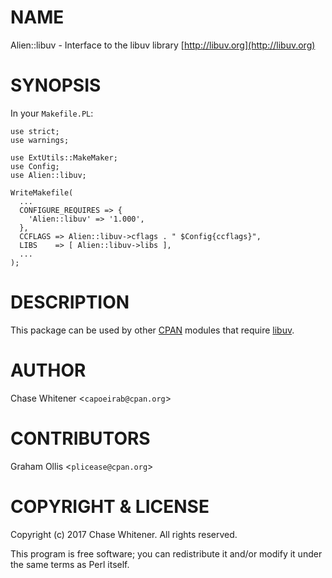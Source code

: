 # NAME

Alien::libuv - Interface to the libuv library [http://libuv.org](http://libuv.org)

# SYNOPSIS

In your `Makefile.PL`:

    use strict;
    use warnings;

    use ExtUtils::MakeMaker;
    use Config;
    use Alien::libuv;

    WriteMakefile(
      ...
      CONFIGURE_REQUIRES => {
        'Alien::libuv' => '1.000',
      },
      CCFLAGS => Alien::libuv->cflags . " $Config{ccflags}",
      LIBS    => [ Alien::libuv->libs ],
      ...
    );

# DESCRIPTION

This package can be used by other [CPAN](https://metacpan.org) modules that
require [libuv](http://libuv.org).

# AUTHOR

Chase Whitener <`capoeirab@cpan.org`>

# CONTRIBUTORS

Graham Ollis <`plicease@cpan.org`>

# COPYRIGHT & LICENSE

Copyright (c) 2017 Chase Whitener. All rights reserved.

This program is free software; you can redistribute it and/or modify it
under the same terms as Perl itself.
